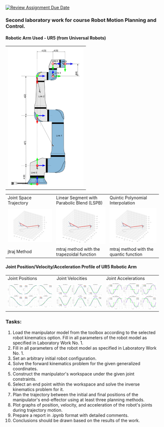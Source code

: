 [![Review Assignment Due Date](https://classroom.github.com/assets/deadline-readme-button-22041afd0340ce965d47ae6ef1cefeee28c7c493a6346c4f15d667ab976d596c.svg)](https://classroom.github.com/a/oxMPd-Kw)

### Second laboratory work for course Robot Motion Planning and Control.

#### Robotic Arm Used - UR5 (from Universal Robots)

<table align="center">
  <tr>
    <td><img src="ur5.png" alt="ur5" width="250"></td>
  </tr>
</table>

 <table>
  <tr>
    <td>Joint Space Trajectory</td>
    <td>Linear Segment with Parabolic Blend (LSPB)</td>
    <td>Quintic Polynomial Interpolation</td>
  </tr>
  <tr>
    <td><img src="ur5_jtraj.gif" alt="jtraj plan" width="260"></td>
    <td><img src="ur5_trap.gif" alt="trap plan" width="260"></td>
    <td><img src="ur5_quin.gif" alt="quin plan" width="260"></td>
  </tr>
  <tr>
    <td>jtraj Method</td>
    <td>mtraj method with the trapezoidal function</td>
    <td>mtraj method with the quantic function</td>
  </tr>
</table>
 

#### Joint Position/Velocity/Acceleration Profile of UR5 Robotic Arm

<table>
  <tr>
    <td>Joint Positions</td>
    <td>Joint Velocities</td>
    <td>Joint Accelerations</td>
  </tr>
  <tr>
    <td><img src="pos_profiles.png" alt="Position Profile" width="300"></td>
    <td><img src="vel_profiles.png" alt="Velocity Profile" width="300"></td>
    <td><img src="acc_profiles.png" alt="Acceleration Profile" width="300"></td>
  </tr>
</table>

### Tasks:
1. Load the manipulator model from the toolbox according to the selected robot kinematics option. Fill in all parameters of the robot model as specified in Laboratory Work No. 1.
2. Fill in all parameters of the robot model as specified in Laboratory Work No. 1.
3. Set an arbitrary initial robot configuration.
4. Solve the forward kinematics problem for the given generalized coordinates.
5. Construct the manipulator's workspace under the given joint constraints.
6. Select an end point within the workspace and solve the inverse kinematics problem for it.
7. Plan the trajectory between the initial and final positions of the manipulator's end-effector using at least three planning methods.
8. Plot graphs of position, velocity, and acceleration of the robot's joints during trajectory motion.
9. Prepare a report in .ipynb format with detailed comments. 
10. Conclusions should be drawn based on the results of the work.
